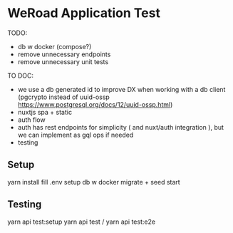 # WeRoad Application Test

TODO:

- db w docker (compose?)
- remove unnecessary endpoints
- remove unnecessary unit tests

TO DOC:

- we use a db generated id to improve DX when working with a db client (pgcrypto instead of uuid-ossp https://www.postgresql.org/docs/12/uuid-ossp.html)
- nuxtjs spa + static
- auth flow
- auth has rest endpoints for simplicity ( and nuxt/auth integration ), but we can implement as gql ops if needed
- testing

## Setup

yarn install
fill .env
setup db w docker
migrate + seed
start

## Testing

yarn api test:setup
yarn api test / yarn api test:e2e

